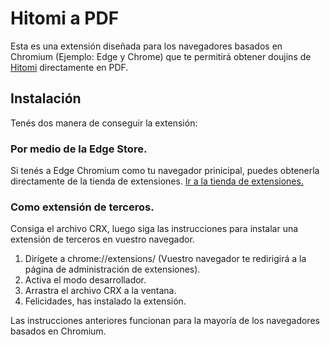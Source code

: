 # Hitomi a PDF

Esta es una extensión diseñada para los navegadores basados en Chromium (Ejemplo: Edge y Chrome) que te permitirá obtener doujins de [Hitomi](https://hitomi.la) directamente en PDF.

## Instalación
Tenés dos manera de conseguir la extensión:

### Por medio de la Edge Store.
Si tenés a Edge Chromium como tu navegador prinicipal, puedes obtenerla directamente de la tienda de extensiones.
[Ir a la tienda de extensiones.](https://microsoftedge.microsoft.com/addons/detail/ebjnnjhkbpnffbbincdgefnlnfkkabob)

### Como extensión de terceros.
Consiga el archivo CRX, luego siga las instrucciones para instalar una extensión de terceros en vuestro navegador.

  1. Dirígete a chrome://extensions/ (Vuestro navegador te redirigirá a la página de administración de extensiones).
  2. Activa el modo desarrollador.
  3. Arrastra el archivo CRX a la ventana.
  4. Felicidades, has instalado la extensión.
  
Las instrucciones anteriores funcionan para la mayoría de los navegadores basados en Chromium.
